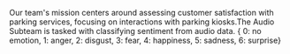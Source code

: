 Our team's mission centers around assessing customer satisfaction with parking services, focusing on interactions with parking kiosks.The Audio Subteam is tasked with classifying sentiment from audio data. 
{ 0: no emotion, 1: anger, 2: disgust, 3: fear, 4: happiness, 5: sadness, 6: surprise}
